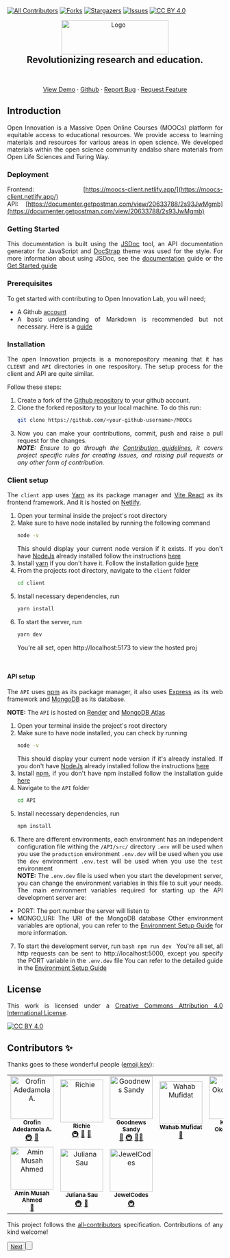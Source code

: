 <!-- ALL-CONTRIBUTORS-BADGE:START - Do not remove or modify this section -->

[![All Contributors](https://img.shields.io/badge/all_contributors-1-orange.svg?style=flat-square)](#contributors-)
[![Forks][forks-shield]][forks-url]
[![Stargazers][stars-shield]][stars-url]
[![Issues][issues-shield]][issues-url]
[![CC BY 4.0][cc-by-shield]][cc-by]

<!-- ALL-CONTRIBUTORS-BADGE:END -->

<!-- PROJECT LOGO -->

<div align="center" style="display:flex; align-items: center; justify-content: center" flex-direction="row">
  <picture>
    <source media="(prefers-color-scheme: dark)" srcset="https://moocs-client.netlify.app/assets/logo-DECH4wC4.svg">
    <img src="https://moocs-client.netlify.app/assets/logo-DECH4wC4.svg" width="250" height="80" alt="Logo"/>
  </picture>
</div>

<h2 align="center"  style="margin-top:0em;margin-bottom:0em">
   Revolutionizing research and education.
</h2 >

<div align="center">
  <p align="center">
    <br />
    <br />
    <a href="https://moocs-client.netlify.app/">View Demo</a>
    ·
    <a href="https://github.com/Open-Science-Community-Saudi-Arabia/MOOCs">Github</a>
    ·
    <a href="https://github.com/Open-Science-Community-Saudi-Arabia/MOOCs/issues">Report Bug</a>
    ·
    <a href="https://github.com/Open-Science-Community-Saudi-Arabia/MOOCs/issues">Request Feature</a>
  </p>
</div>

<div align="justify">

## Introduction

Open Innovation is a Massive Open Online Courses (MOOCs) platform for equitable access to educational resources. We provide access to learning materials and resources for various areas in open science. We developed materials within the open science community andalso share materials from Open Life Sciences and Turing Way.

### Deployment

Frontend: [https://moocs-client.netlify.app/](https://moocs-client.netlify.app/)  
API: [https://documenter.getpostman.com/view/20633788/2s93JwMgmb](https://documenter.getpostman.com/view/20633788/2s93JwMgmb)

### Getting Started

This documentation is built using the [JSDoc](https://github.com/jsdoc/jsdoc) tool, an API documentation generator for JavaScript and [DocStrap](https://github.com/docstrap/docstrap) theme was used for the style. For more information about using JSDoc, see the [documentation](https://jsdoc.app/) guide or the [Get Started guide](https://jsdoc.app/about-getting-started.html)

### Prerequisites

To get started with contributing to Open Innovation Lab, you will need;

- A Github [account](https://github.com/)
- A basic understanding of Markdown is recommended but not necessary. Here is a [guide](https://www.markdownguide.org/cheat-sheet/)

### Installation

The open Innovation projects is a monorepository meaning that it has `CLIENT` and `API` directories in one respository. The setup process for the client and API are quite similar.

Follow these steps:

1. Create a fork of the [Github repository](https://github.com/Open-Science-Community-Saudi-Arabia/MOOCs) to your github account.
2. Clone the forked repository to your local machine.
   To do this run:
   ```bash
   git clone https://github.com/<your-github-username>/MOOCs
   ```
3. Now you can make your contributions, commit, push and raise a pull request for the changes. <br/>
   <i><b>NOTE:</b> Ensure to go through the [Contribution guidelines](), it covers project specific rules for creating issues, and raising pull requests or any other form of contribution. </i>

### Client setup

The `client` app uses [Yarn](https://classic.yarnpkg.com/en/docs/install) as its package manager and [Vite React](https://vitejs.dev/guide/) as its frontend framework. And it is hosted on [Netlify](https://www.netlify.com/).

1. Open your terminal inside the project's root directory
2. Make sure to have node installed by running the following command
   ```bash
   node -v
   ```
   This should display your current node version if it exists.
   If you don't have [NodeJs](https://nodejs.org/) already installed follow the instructions [here](https://nodejs.org/en/download/)
3. Install [yarn](https://www.npmjs.com/package/yarn) if you don't have it. Follow the installation guide [here](https://classic.yarnpkg.com/en/docs/install)
4. From the projects root directory, navigate to the `client` folder
   ```bash
   cd client
   ```
5. Install necessary dependencies, run
   ```bash
   yarn install
   ```
6. To start the server, run
   ```bash
   yarn dev
   ```
   You're all set, open http://localhost:5173 to view the hosted proj

<br/>

#### API setup

The `API` uses [npm](https://npmjs.com) as its package manager, it also uses [Express](https://expressjs.com/) as its web framework and [MongoDB](https://www.mongodb.com/) as its database.

**NOTE:** The `API` is hosted on [Render](https://render.com/) and [MongoDB Atlas](https://www.mongodb.com/cloud/atlas)

1. Open your terminal inside the project's root directory
2. Make sure to have node installed, you can check by running
   ```bash
   node -v
   ```
   This should display your current node version if it's already installed.
   If you don't have [NodeJs](https://nodejs.org/) already installed follow the instructions [here](https://nodejs.org/en/download/)
3. Install [npm](https://docs.npmjs.com/about-npm), if you don't have npm installed follow the installation guide [here](https://docs.npmjs.com/downloading-and-installing-node-js-and-npm)
4. Navigate to the `API` folder
   ```bash
   cd API
   ```
5. Install necessary dependencies, run
   ```bash
   npm install
   ```
6. There are different environments, each environment has an independent configuration file withing the `/API/src/` directory
   `.env` will be used when you use the `production` environment
   `.env.dev` will be used when you use the `dev` environment
   `.env.test` will be used when you use the `test` environment
   <br/>
   **NOTE:** The `.env.dev` file is used when you start the development server, you can change the environment variables in this file to suit your needs.
   The main environment variables required for starting up the API development server are:

- PORT: The port number the server will listen to
- MONGO_URI: The URI of the MongoDB database
  Other environment variables are optional, you can refer to the [Environment Setup Guide]() for more information.

7. To start the development server, run
   `bash
    npm run dev
    `
   You're all set, all http requests can be sent to http://localhost:5000, except you specify the PORT variable in the `.env.dev` file
   You can refer to the detailed guide in the [Environment Setup Guide]()

## License

This work is licensed under a
[Creative Commons Attribution 4.0 International License][cc-by].

[![CC BY 4.0][cc-by-image]][cc-by]

## Contributors ✨

Thanks goes to these wonderful people ([emoji key](https://allcontributors.org/docs/en/emoji-key)):

<!-- ALL-CONTRIBUTORS-LIST:START - Do not remove or modify this section -->
<!-- prettier-ignore-start -->
<!-- markdownlint-disable -->
<table>
  <tbody>
    <tr>
      <td align="center"><a href="http://adedamolaorofin.web.app"><img src="https://avatars.githubusercontent.com/u/74486522?v=4?s=100" width="100px;" alt="Orofin Adedamola A."/><br /><sub><b>Orofin Adedamola A.</b></sub></a><br /><a href="#infra-Meekunn" title="Infrastructure (Hosting, Build-Tools, etc)">🚇</a> <a href="#design-Meekunn" title="Design">🎨</a></td>
      <td align="center"><a href="https://realrichi3.github.io"><img src="https://avatars.githubusercontent.com/u/76791916?v=4?s=100" width="100px;" alt="Richie"/><br /><sub><b>Richie</b></sub></a><br /><a href="#infra-RealRichi3" title="Infrastructure (Hosting, Build-Tools, etc)">🚇</a> <a href="#ideas-RealRichi3" title="Ideas, Planning, & Feedback">🤔</a> <a href="https://github.com/Open-Science-Community-Saudi-Arabia/MOOCs/pulls?q=is%3Apr+reviewed-by%3ARealRichi3" title="Reviewed Pull Requests">👀</a></td>
      <td align="center"><a href="https://goodnewssandy.netlify.app/"><img src="https://avatars.githubusercontent.com/u/54219127?v=4?s=100" width="100px;" alt="Goodnews Sandy"/><br /><sub><b>Goodnews Sandy</b></sub></a><br /><a href="https://github.com/Open-Science-Community-Saudi-Arabia/MOOCs/pulls?q=is%3Apr+reviewed-by%3Asandygudie" title="Reviewed Pull Requests">👀</a> <a href="#infra-sandygudie" title="Infrastructure (Hosting, Build-Tools, etc)">🚇</a> <a href="#mentoring-sandygudie" title="Mentoring">🧑‍🏫</a></td>
      <td align="center"><a href="https://github.com/mufidat3250"><img src="https://avatars.githubusercontent.com/u/77861437?v=4?s=100" width="100px;" alt="Wahab Mufidat"/><br /><sub><b>Wahab Mufidat</b></sub></a><br /><a href="#design-mufidat3250" title="Design">🎨</a></td>
      <td align="center"><a href="https://github.com/anslemkelechi"><img src="https://avatars.githubusercontent.com/u/47811347?v=4?s=100" width="100px;" alt="Kelechi Okoronkwo"/><br /><sub><b>Kelechi Okoronkwo</b></sub></a><br /><a href="#infra-anslemkelechi" title="Infrastructure (Hosting, Build-Tools, etc)">🚇</a></td>
      <td align="center"><a href="https://github.com/oEbuka"><img src="https://avatars.githubusercontent.com/u/94439139?v=4?s=100" width="100px;" alt="Obiora Ebuka"/><br /><sub><b>Obiora Ebuka</b></sub></a><br /><a href="#infra-oEbuka" title="Infrastructure (Hosting, Build-Tools, etc)">🚇</a></td>
      <td align="center"><a href="http://okereke.dev"><img src="https://avatars.githubusercontent.com/u/65835404?v=4?s=100" width="100px;" alt="Okereke Chinweotito"/><br /><sub><b>Okereke Chinweotito</b></sub></a><br /><a href="https://github.com/Open-Science-Community-Saudi-Arabia/MOOCs/commits?author=okerekechinweotito" title="Tests">⚠️</a> <a href="#infra-okerekechinweotito" title="Infrastructure (Hosting, Build-Tools, etc)">🚇</a></td>
    </tr>
    <tr>
      <td align="center"><a href="https://github.com/AminMusah"><img src="https://avatars.githubusercontent.com/u/60413409?v=4?s=100" width="100px;" alt="Amin Musah Ahmed"/><br /><sub><b>Amin Musah Ahmed</b></sub></a><br /><a href="https://github.com/Open-Science-Community-Saudi-Arabia/MOOCs/issues?q=author%3AAminMusah" title="Bug reports">🐛</a></td>
      <td align="center"><a href="https://julianasau.vercel.app"><img src="https://avatars.githubusercontent.com/u/49183775?v=4?s=100" width="100px;" alt="Juliana Sau "/><br /><sub><b>Juliana Sau </b></sub></a><br /><a href="#infra-JulianaSau" title="Infrastructure (Hosting, Build-Tools, etc)">🚇</a> <a href="#ideas-JulianaSau" title="Ideas, Planning, & Feedback">🤔</a></td>
      <td align="center"><a href="https://github.com/ORIYOMI289"><img src="https://avatars.githubusercontent.com/u/63899878?v=4?s=100" width="100px;" alt="JewelCodes"/><br /><sub><b>JewelCodes</b></sub></a><br /><a href="#infra-ORIYOMI289" title="Infrastructure (Hosting, Build-Tools, etc)">🚇</a></td>
    </tr>
  </tbody>
</table>

<!-- <div class="next-button"> -->

<!-- markdownlint-restore -->
<!-- prettier-ignore-end -->

<!-- ALL-CONTRIBUTORS-LIST:END -->

This project follows the [all-contributors](https://github.com/all-contributors/all-contributors) specification. Contributions of any kind welcome!

<button class="next"> <a href="./tutorial-changelog.html"> Next </a> <button>

</div>

<!-- MARKDOWN LINKS & IMAGES -->
<!-- https://www.markdownguide.org/basic-syntax/#reference-style-links -->

[cc-by]: http://creativecommons.org/licenses/by/4.0/
[cc-by-image]: https://i.creativecommons.org/l/by/4.0/88x31.png
[cc-by-shield]: https://img.shields.io/badge/License-CC%20BY%204.0-lightgrey.svg?style=flat-square
[forks-shield]: https://img.shields.io/github/forks/Open-Science-Community-Saudi-Arabia/MOOCs.svg?style=flat-square
[forks-url]: https://github.com/Open-Science-Community-Saudi-Arabia/MOOCs/network/members
[stars-shield]: https://img.shields.io/github/stars/Open-Science-Community-Saudi-Arabia/MOOCs.svg?style=flat-square&color=brightgreen
[stars-url]: https://github.com/Open-Science-Community-Saudi-Arabia/MOOCs/stargazers
[issues-shield]: https://img.shields.io/github/issues/Open-Science-Community-Saudi-Arabia/MOOCs.svg?style=flat-square
[issues-url]: https://github.com/Open-Science-Community-Saudi-Arabia/MOOCs/issues
